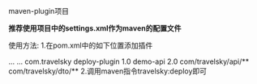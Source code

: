 maven-plugin项目

**推荐使用项目中的settings.xml作为maven的配置文件**

使用方法:
1.在pom.xml中的如下位置添加插件
<?xml version="1.0" encoding="UTF-8"?>
<build>
  ...
  <plugins>
    ...
    <plugin>
	<groupId>com.travelsky</groupId>
	<artifactId>deploy-plugin</artifactId>
	<version>1.0</version>
	<configuration>
		<artifactId>demo-api</artifactId>
		<version>2.0</version>
		<includes>
			<include>com/travelsky/api/**</include>
			<include>com/travelsky/dto/**</include>
		</includes>
		</configuration>
    </plugin>
  </plugins>
</build>
2.调用maven指令travelsky:deploy即可


